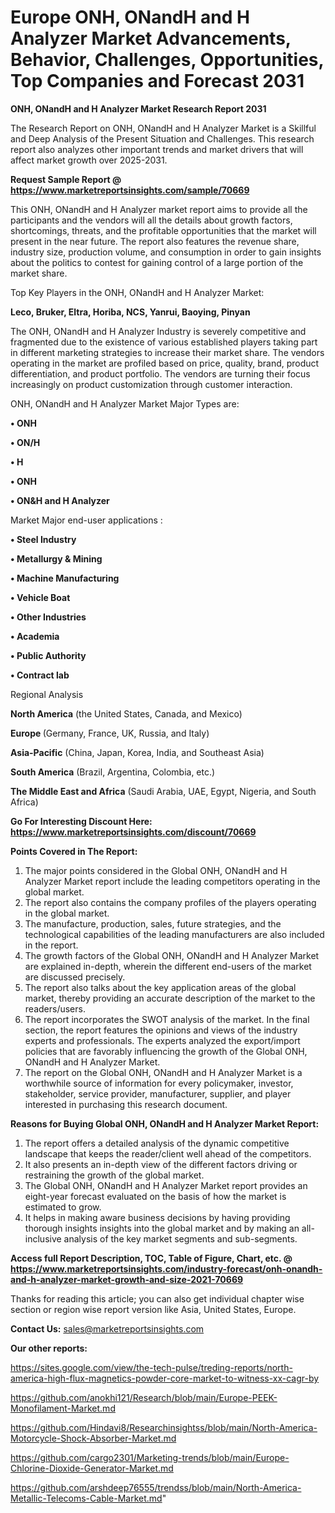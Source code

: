 # Europe ONH, ONandH and H Analyzer Market Advancements, Behavior, Challenges, Opportunities, Top Companies and Forecast 2031

<strong>ONH, ONandH and H Analyzer Market Research Report 2031</strong>

The Research Report on ONH, ONandH and H Analyzer Market is a Skillful and Deep Analysis of the Present Situation and Challenges. This research report also analyzes other important trends and market drivers that will affect market growth over 2025-2031.

<strong>Request Sample Report @ <a href=https://www.marketreportsinsights.com/sample/70669>https://www.marketreportsinsights.com/sample/70669</a></strong>

This ONH, ONandH and H Analyzer market report aims to provide all the participants and the vendors will all the details about growth factors, shortcomings, threats, and the profitable opportunities that the market will present in the near future. The report also features the revenue share, industry size, production volume, and consumption in order to gain insights about the politics to contest for gaining control of a large portion of the market share.

Top Key Players in the ONH, ONandH and H Analyzer Market:

<strong>Leco, Bruker, Eltra, Horiba, NCS, Yanrui, Baoying, Pinyan</strong>

The ONH, ONandH and H Analyzer Industry is severely competitive and fragmented due to the existence of various established players taking part in different marketing strategies to increase their market share. The vendors operating in the market are profiled based on price, quality, brand, product differentiation, and product portfolio. The vendors are turning their focus increasingly on product customization through customer interaction.

ONH, ONandH and H Analyzer Market Major Types are:

<strong>• ONH

• ON/H

• H

• ONH

• ON&H and H Analyzer</strong>

Market Major end-user applications :

<strong>• Steel Industry

• Metallurgy & Mining

• Machine Manufacturing

• Vehicle Boat

• Other Industries

• Academia

• Public Authority

• Contract lab</strong>

Regional Analysis

</u><strong><b>North America</b></strong> (the United States, Canada, and Mexico)

<strong><b>Europe </b></strong>(Germany, France, UK, Russia, and Italy)

<strong><b>Asia-Pacific</b></strong> (China, Japan, Korea, India, and Southeast Asia)

<strong><b>South America</b></strong> (Brazil, Argentina, Colombia, etc.)

<strong><b>The Middle East and Africa</b></strong> (Saudi Arabia, UAE, Egypt, Nigeria, and South Africa)

<strong>Go For Interesting Discount Here: <a href=https://www.marketreportsinsights.com/discount/70669>https://www.marketreportsinsights.com/discount/70669</a></strong>

<strong>Points Covered in The Report:</strong>
<ol>
  <li>The major points considered in the Global ONH, ONandH and H Analyzer Market report include the leading competitors operating in the global market.</li>
  <li>The report also contains the company profiles of the players operating in the global market.</li>
  <li>The manufacture, production, sales, future strategies, and the technological capabilities of the leading manufacturers are also included in the report.</li>
  <li>The growth factors of the Global ONH, ONandH and H Analyzer Market are explained in-depth, wherein the different end-users of the market are discussed precisely.</li>
  <li>The report also talks about the key application areas of the global market, thereby providing an accurate description of the market to the readers/users.</li>
  <li>The report incorporates the SWOT analysis of the market. In the final section, the report features the opinions and views of the industry experts and professionals. The experts analyzed the export/import policies that are favorably influencing the growth of the Global ONH, ONandH and H Analyzer Market.</li>
  <li>The report on the Global ONH, ONandH and H Analyzer Market is a worthwhile source of information for every policymaker, investor, stakeholder, service provider, manufacturer, supplier, and player interested in purchasing this research document.</li>
</ol>
<strong>Reasons for Buying Global ONH, ONandH and H Analyzer Market Report:</strong>

<ol>
  <li>The report offers a detailed analysis of the dynamic competitive landscape that keeps the reader/client well ahead of the competitors.</li>
  <li>It also presents an in-depth view of the different factors driving or restraining the growth of the global market.</li>
  <li>The Global ONH, ONandH and H Analyzer Market report provides an eight-year forecast evaluated on the basis of how the market is estimated to grow.</li>
  <li>It helps in making aware business decisions by having providing thorough insights insights into the global market and by making an all-inclusive analysis of the key market segments and sub-segments.</li>
</ol>
<strong>Access full Report Description, TOC, Table of Figure, Chart, etc. @ <a href=https://www.marketreportsinsights.com/industry-forecast/onh-onandh-and-h-analyzer-market-growth-and-size-2021-70669>https://www.marketreportsinsights.com/industry-forecast/onh-onandh-and-h-analyzer-market-growth-and-size-2021-70669</a></strong>


Thanks for reading this article; you can also get individual chapter wise section or region wise report version like Asia, United States, Europe.

<strong>Contact Us:</strong>
sales@marketreportsinsights.com

<strong>Our other reports:</strong>

<a href=https://sites.google.com/view/the-tech-pulse/treding-reports/north-america-high-flux-magnetics-powder-core-market-to-witness-xx-cagr-by>https://sites.google.com/view/the-tech-pulse/treding-reports/north-america-high-flux-magnetics-powder-core-market-to-witness-xx-cagr-by</a>

<a href=https://github.com/anokhi121/Research/blob/main/Europe-PEEK-Monofilament-Market.md>https://github.com/anokhi121/Research/blob/main/Europe-PEEK-Monofilament-Market.md</a>

<a href=https://github.com/Hindavi8/Researchinsightss/blob/main/North-America-Motorcycle-Shock-Absorber-Market.md>https://github.com/Hindavi8/Researchinsightss/blob/main/North-America-Motorcycle-Shock-Absorber-Market.md</a>

<a href=https://github.com/cargo2301/Marketing-trends/blob/main/Europe-Chlorine-Dioxide-Generator-Market.md>https://github.com/cargo2301/Marketing-trends/blob/main/Europe-Chlorine-Dioxide-Generator-Market.md</a>

<a href=https://github.com/arshdeep76555/trendss/blob/main/North-America-Metallic-Telecoms-Cable-Market.md>https://github.com/arshdeep76555/trendss/blob/main/North-America-Metallic-Telecoms-Cable-Market.md</a>"
